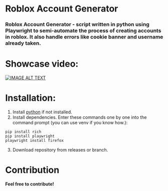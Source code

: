 # Roblox Account Generator
### Roblox Account Generator - script written in python using Playwright to semi-automate the process of creating accounts in roblox. It also handle errors like cookie banner and username already taken.

# __Showcase video:__
[![IMAGE ALT TEXT](http://img.youtube.com/vi/GTQkhoMjg6M/0.jpg)](http://www.youtube.com/watch?v=GTQkhoMjg6M "showcase")

# __Installation__:
1. Install [python](https://www.python.org/downloads/) if not installed.
2. Install dependencies. Enter these commands one by one into the command prompt (you can use venv if you know how.):
```
pip install rich
pip install playwright
playwright install firefox
```
3. Download repository from releases or branch.

# Contribution
__Feel free to contribute!__
